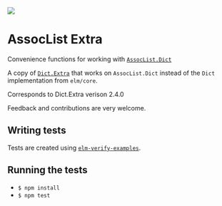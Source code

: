 ![](https://github.com/skyqrose/assoc-list-extra/workflows/test/badge.svg)

# AssocList Extra

Convenience functions for working with [`AssocList.Dict`](https://package.elm-lang.org/packages/pzp1997/assoc-list/latest/)

A copy of [`Dict.Extra`](https://package.elm-lang.org/packages/elm-community/dict-extra/latest/)
that works on `AssocList.Dict` instead of the `Dict` implementation from `elm/core`.

Corresponds to Dict.Extra verison 2.4.0

Feedback and contributions are very welcome.

## Writing tests

Tests are created using [`elm-verify-examples`](https://github.com/stoeffel/elm-verify-examples).

## Running the tests

- `$ npm install`
- `$ npm test`
